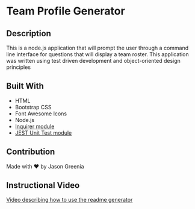 # Team Profile Generator

## Description
This is a node.js application that will prompt the user through a command line interface for questions that will display a team roster.
This application was written using test driven development and object-oriented design principles 

## Built With
* HTML
* Bootstrap CSS
* Font Awesome Icons
* Node.js
* [Inquirer module](https://www.npmjs.com/package/inquirer)
* [JEST Unit Test module](https://www.npmjs.com/package/jest)

## Contribution
Made with ❤️ by Jason Greenia

## Instructional Video
[Video describing how to use the readme generator](https://drive.google.com/file/d/1-3o503rv1-QZbTZFNb5ujCv10-ZRNIeH/view)

